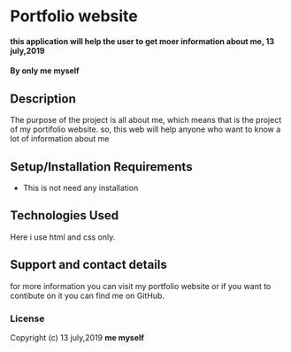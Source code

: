 # Portfolio website
#### this application will help the user to get moer information about me, 13 july,2019
#### By **only me myself**
## Description
The purpose of the project is all about me, which means that is the project of my portifolio website.
so, this web will help anyone who want to know a lot of information about me
## Setup/Installation Requirements
* This is not need any installation
## Technologies Used
Here i use html and css only.
## Support and contact details
for more information you can visit my portfolio website or if you want to contibute on it you can find me on GitHub.
### License
Copyright (c) 13 july,2019 **me myself**